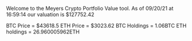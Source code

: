 Welcome to the Meyers Crypto Portfolio Value tool. 
As of 09/20/21 at 16:59:14 our valuation is $127752.42 

BTC Price = $43618.5
 ETH Price = $3023.62
BTC Holdings = 1.06BTC
 ETH holdings = 26.960005962ETH 
